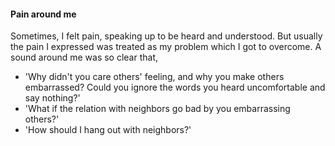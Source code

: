 #### Pain around me

Sometimes, I felt pain, speaking up to be heard and understood. But usually the pain I expressed was treated as my problem which I got to overcome. A sound around me was so clear that,
- 'Why didn't you care others' feeling, and why you make others embarrassed? Could you ignore the words you heard uncomfortable and say nothing?'
- 'What if the relation with neighbors go bad by you embarrassing others?'
- 'How should I hang out with neighbors?'